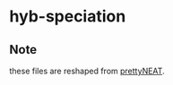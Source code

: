 # hyb-speciation

## Note
these files are reshaped from [prettyNEAT](https://github.com/google/brain-tokyo-workshop/tree/master/WANNRelease/prettyNEAT).
